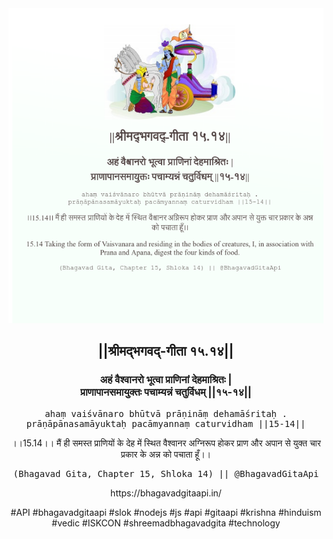 <img src="../../asset/BG_15_14.png"/>
<center><h2>||श्रीमद्‍भगवद्‍-गीता १५.१४||</h2>
<h3>अहं वैश्वानरो भूत्वा प्राणिनां देहमाश्रितः |<br/>प्राणापानसमायुक्तः पचाम्यन्नं चतुर्विधम् ||१५-१४||</h3>
<pre>ahaṃ vaiśvānaro bhūtvā prāṇināṃ dehamāśritaḥ .<br/>prāṇāpānasamāyuktaḥ pacāmyannaṃ caturvidham ||15-14||</pre>
<p>।।15.14।। मैं ही समस्त प्राणियों के देह में स्थित वैश्वानर अग्निरूप होकर प्राण और अपान से युक्त चार प्रकार के अन्न को पचाता हूँ।।</p>
<pre>(Bhagavad Gita, Chapter 15, Shloka 14) || @BhagavadGitaApi</pre><p>https://bhagavadgitaapi.in/</p><p>#API #bhagavadgitaapi #slok #nodejs #js #api #gitaapi #krishna #hinduism #vedic #ISKCON #shreemadbhagavadgita #technology</p></center>